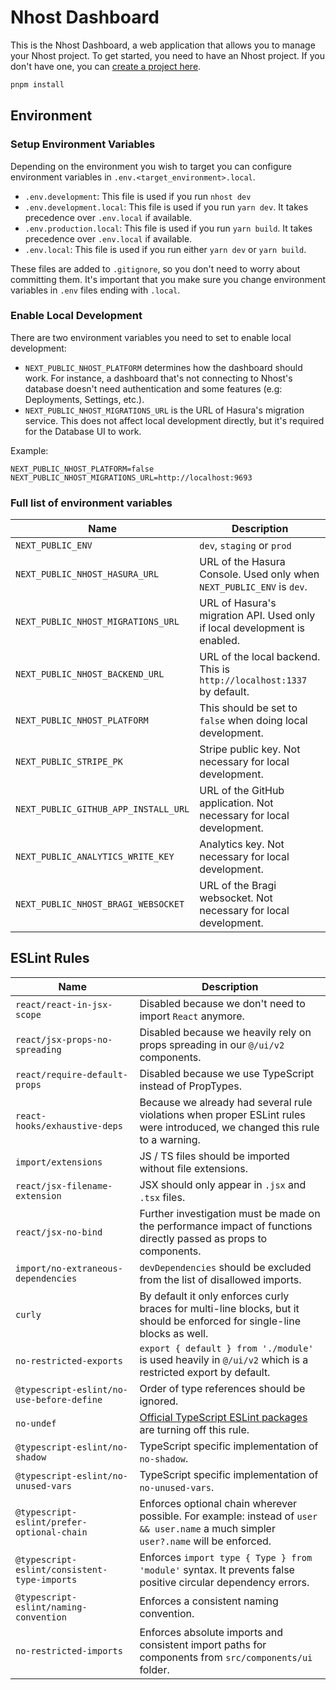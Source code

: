 # Nhost Dashboard

This is the Nhost Dashboard, a web application that allows you to manage your Nhost project.
To get started, you need to have an Nhost project. If you don't have one, you can [create a project here](https://app.nhost.io).

```bash
pnpm install
```

## Environment

### Setup Environment Variables

Depending on the environment you wish to target you can configure environment variables in `.env.<target_environment>.local`.

- `.env.development`: This file is used if you run `nhost dev`
- `.env.development.local`: This file is used if you run `yarn dev`. It takes precedence over `.env.local` if available.
- `.env.production.local`: This file is used if you run `yarn build`. It takes precedence over `.env.local` if available.
- `.env.local`: This file is used if you run either `yarn dev` or `yarn build`.

These files are added to `.gitignore`, so you don't need to worry about committing them. It's important that you make sure you change environment variables in `.env` files ending with `.local`.

### Enable Local Development

There are two environment variables you need to set to enable local development:

- `NEXT_PUBLIC_NHOST_PLATFORM` determines how the dashboard should work. For instance, a dashboard that's not connecting to Nhost's database doesn't need authentication and some features (e.g: Deployments, Settings, etc.).
- `NEXT_PUBLIC_NHOST_MIGRATIONS_URL` is the URL of Hasura's migration service. This does not affect local development directly, but it's required for the Database UI to work.

Example:

```
NEXT_PUBLIC_NHOST_PLATFORM=false
NEXT_PUBLIC_NHOST_MIGRATIONS_URL=http://localhost:9693
```

### Full list of environment variables

| Name                                 | Description                                                               |
| ------------------------------------ | ------------------------------------------------------------------------- |
| `NEXT_PUBLIC_ENV`                    | `dev`, `staging` or `prod`                                                |
| `NEXT_PUBLIC_NHOST_HASURA_URL`       | URL of the Hasura Console. Used only when `NEXT_PUBLIC_ENV` is `dev`.     |
| `NEXT_PUBLIC_NHOST_MIGRATIONS_URL`   | URL of Hasura's migration API. Used only if local development is enabled. |
| `NEXT_PUBLIC_NHOST_BACKEND_URL`      | URL of the local backend. This is `http://localhost:1337` by default.     |
| `NEXT_PUBLIC_NHOST_PLATFORM`         | This should be set to `false` when doing local development.               |
| `NEXT_PUBLIC_STRIPE_PK`              | Stripe public key. Not necessary for local development.                   |
| `NEXT_PUBLIC_GITHUB_APP_INSTALL_URL` | URL of the GitHub application. Not necessary for local development.       |
| `NEXT_PUBLIC_ANALYTICS_WRITE_KEY`    | Analytics key. Not necessary for local development.                       |
| `NEXT_PUBLIC_NHOST_BRAGI_WEBSOCKET`  | URL of the Bragi websocket. Not necessary for local development.          |

## ESLint Rules

| Name                                         | Description                                                                                                                                                  |
| -------------------------------------------- | ------------------------------------------------------------------------------------------------------------------------------------------------------------ |
| `react/react-in-jsx-scope`                   | Disabled because we don't need to import `React` anymore.                                                                                                    |
| `react/jsx-props-no-spreading`               | Disabled because we heavily rely on props spreading in our `@/ui/v2` components.                                                                             |
| `react/require-default-props`                | Disabled because we use TypeScript instead of PropTypes.                                                                                                     |
| `react-hooks/exhaustive-deps`                | Because we already had several rule violations when proper ESLint rules were introduced, we changed this rule to a warning.                                  |
| `import/extensions`                          | JS / TS files should be imported without file extensions.                                                                                                    |
| `react/jsx-filename-extension`               | JSX should only appear in `.jsx` and `.tsx` files.                                                                                                           |
| `react/jsx-no-bind`                          | Further investigation must be made on the performance impact of functions directly passed as props to components.                                            |
| `import/no-extraneous-dependencies`          | `devDependencies` should be excluded from the list of disallowed imports.                                                                                    |
| `curly`                                      | By default it only enforces curly braces for multi-line blocks, but it should be enforced for single-line blocks as well.                                    |
| `no-restricted-exports`                      | `export { default } from './module'` is used heavily in `@/ui/v2` which is a restricted export by default.                                                   |
| `@typescript-eslint/no-use-before-define`    | Order of type references should be ignored.                                                                                                                  |
| `no-undef`                                   | [Official TypeScript ESLint packages](https://github.com/typescript-eslint/typescript-eslint/issues/4671#issuecomment-1065948494) are turning off this rule. |
| `@typescript-eslint/no-shadow`               | TypeScript specific implementation of `no-shadow`.                                                                                                           |
| `@typescript-eslint/no-unused-vars`          | TypeScript specific implementation of `no-unused-vars`.                                                                                                      |
| `@typescript-eslint/prefer-optional-chain`   | Enforces optional chain wherever possible. For example: instead of `user && user.name` a much simpler `user?.name` will be enforced.                         |
| `@typescript-eslint/consistent-type-imports` | Enforces `import type { Type } from 'module'` syntax. It prevents false positive circular dependency errors.                                                 |
| `@typescript-eslint/naming-convention`       | Enforces a consistent naming convention.                                                                                                                     |
| `no-restricted-imports`                      | Enforces absolute imports and consistent import paths for components from `src/components/ui` folder.                                                        |
